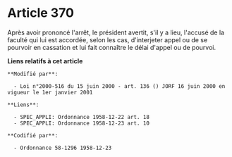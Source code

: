 # Article 370

Après avoir prononcé l'arrêt, le président avertit, s'il y a lieu, l'accusé de la faculté qui lui est accordée, selon les
cas, d'interjeter appel ou de se pourvoir en cassation et lui fait connaître le délai d'appel ou de pourvoi.

**Liens relatifs à cet article**

	**Modifié par**:

	  - Loi n°2000-516 du 15 juin 2000 - art. 136 () JORF 16 juin 2000 en vigueur le 1er janvier 2001

	**Liens**:

	  - SPEC_APPLI: Ordonnance 1958-12-22 art. 18
	  - SPEC_APPLI: Ordonnance 1958-12-23 art. 10

	**Codifié par**:

	  - Ordonnance 58-1296 1958-12-23
